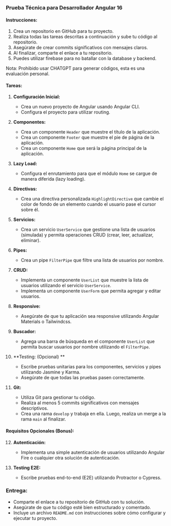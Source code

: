 ### Prueba Técnica para Desarrollador Angular 16

#### Instrucciones:
1. Crea un repositorio en GitHub para tu proyecto.
2. Realiza todas las tareas descritas a continuación y sube tu código al repositorio.
3. Asegúrate de crear commits significativos con mensajes claros.
4. Al finalizar, comparte el enlace a tu repositorio.
5. Puedes utilizar firebase para no batallar con la database y backend. 

Nota: Prohibido usar CHATGPT para generar códigos, esta es una evaluación personal. 

#### Tareas:

1. **Configuración Inicial:**
   - Crea un nuevo proyecto de Angular usando Angular CLI.
   - Configura el proyecto para utilizar routing.

2. **Componentes:**
   - Crea un componente `Header` que muestre el título de la aplicación.
   - Crea un componente `Footer` que muestre el pie de página de la aplicación.
   - Crea un componente `Home` que será la página principal de la aplicación.

3. **Lazy Load:**
   - Configura el enrutamiento para que el módulo `Home` se cargue de manera diferida (lazy loading).

4. **Directivas:**
   - Crea una directiva personalizada `HighlightDirective` que cambie el color de fondo de un elemento cuando el usuario pase el cursor sobre él.

5. **Servicios:**
   - Crea un servicio `UserService` que gestione una lista de usuarios (simulada) y permita operaciones CRUD (crear, leer, actualizar, eliminar).

6. **Pipes:**
   - Crea un pipe `FilterPipe` que filtre una lista de usuarios por nombre.

7. **CRUD:**
   - Implementa un componente `UserList` que muestre la lista de usuarios utilizando el servicio `UserService`.
   - Implementa un componente `UserForm` que permita agregar y editar usuarios.
   
8. **Responsive:**
   - Asegúrate de que tu aplicación sea responsive utilizando Angular Materials o Tailwindcss.

9. **Buscador:**
   - Agrega una barra de búsqueda en el componente `UserList` que permita buscar usuarios por nombre utilizando el `FilterPipe`.

10. **Testing: (Opcional) **  
    - Escribe pruebas unitarias para los componentes, servicios y pipes utilizando Jasmine y Karma.
    - Asegúrate de que todas las pruebas pasen correctamente.

11. **Git:**
    - Utiliza Git para gestionar tu código.
    - Realiza al menos 5 commits significativos con mensajes descriptivos.
    - Crea una rama `develop` y trabaja en ella. Luego, realiza un merge a la rama `main` al finalizar.

#### Requisitos Opcionales (Bonus):

12. **Autenticación:**
    - Implementa una simple autenticación de usuarios utilizando Angular Fire o cualquier otra solución de autenticación.

13. **Testing E2E:**
    - Escribe pruebas end-to-end (E2E) utilizando Protractor o Cypress.

### Entrega:
- Comparte el enlace a tu repositorio de GitHub con tu solución.
- Asegúrate de que tu código esté bien estructurado y comentado.
- Incluye un archivo `README.md` con instrucciones sobre cómo configurar y ejecutar tu proyecto.

